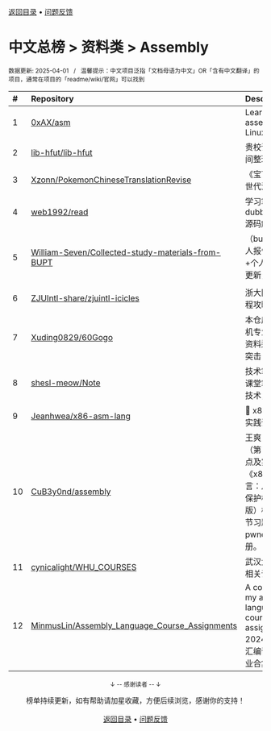 <a href="https://gitee.com/GrowingGit/GitHub-Chinese-Top-Charts#github中文排行榜">返回目录</a> • <a href="/content/docs/feedback.md">问题反馈</a>

# 中文总榜 > 资料类 > Assembly
<sub>数据更新: 2025-04-01&nbsp;&nbsp;&nbsp;/&nbsp;&nbsp;&nbsp;温馨提示：中文项目泛指「文档母语为中文」OR「含有中文翻译」的项目，通常在项目的「readme/wiki/官网」可以找到</sub>

|#|Repository|Description|Stars|Updated|
|:-|:-|:-|:-|:-|
|1|[0xAX/asm](https://github.com/0xAX/asm)|Learning assembly for Linux x86_64|2633|2025-02-09|
|2|[lib-hfut/lib-hfut](https://github.com/lib-hfut/lib-hfut)|贵校课程资料民间整理|490|2025-01-20|
|3|[Xzonn/PokemonChineseTranslationRevise](https://github.com/Xzonn/PokemonChineseTranslationRevise)|《宝可梦》第四世代汉化修正|111|2025-03-28|
|4|[web1992/read](https://github.com/web1992/read)|学习笔记 dubbo,rocketmq 源码解析|52|2025-02-28|
|5|[William-Seven/Collected-study-materials-from-BUPT](https://github.com/William-Seven/Collected-study-materials-from-BUPT)|（bupt本科）本人报告+收集资料+个人指北，持续更新，欢迎⭐|38|2024-12-26|
|6|[ZJUIntl-share/zjuintl-icicles](https://github.com/ZJUIntl-share/zjuintl-icicles)|浙大国际校区课程攻略共享计划|20|2025-03-13|
|7|[Xuding0829/60Gogo](https://github.com/Xuding0829/60Gogo)|本仓库收录计算机专业期末复习资料适用于期末突击|16|2025-03-22|
|8|[shesl-meow/Note](https://github.com/shesl-meow/Note)|技术笔记：包括课堂笔记，安全技术，软件技术|8|2024-11-13|
|9|[Jeanhwea/x86-asm-lang](https://github.com/Jeanhwea/x86-asm-lang)|🤖 x86 汇编语言实践课程|7|2024-12-17|
|10|[CuB3y0nd/assembly](https://github.com/CuB3y0nd/assembly)|王爽《汇编语言》（第 4 版）检测点及实验 + 李忠《x86 汇编语言：从实模式到保护模式》（第二版）检测点及章节习题 + pwndbg 速查手册。|6|2024-11-10|
|11|[cynicalight/WHU_COURSES](https://github.com/cynicalight/WHU_COURSES)|武汉大学网安院相关课程作业|3|2024-11-06|
|12|[MinmusLin/Assembly_Language_Course_Assignments](https://github.com/MinmusLin/Assembly_Language_Course_Assignments)|A collection of my assembly language course assignments. 2024年同济大学汇编语言课程作业合集.|2|2024-12-24|

<div align="center">
    <p><sub>↓ -- 感谢读者 -- ↓</sub></p>
    榜单持续更新，如有帮助请加星收藏，方便后续浏览，感谢你的支持！
</div>

<br/>

<div align="center"><a href="https://gitee.com/GrowingGit/GitHub-Chinese-Top-Charts#github中文排行榜">返回目录</a> • <a href="/content/docs/feedback.md">问题反馈</a></div>
